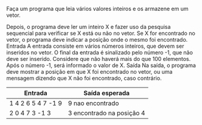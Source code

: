 Faça um programa que leia vários valores inteiros e os armazene em um vetor.

Depois, o programa deve ler um inteiro X e fazer uso da pesquisa sequencial para verificar se X está ou não no vetor. Se X for encontrado no vetor, o programa deve indicar a posição onde o mesmo foi encontrado.
Entrada
A entrada consiste em vários números inteiros, que devem ser inseridos no vetor. O final da entrada é sinalizado pelo número -1, que não deve ser inserido. Considere que não haverá mais do que 100 elementos. Após o número -1, será informado o valor de X.
Saída
Na saída, o programa deve mostrar a posição em que X foi encontrado no vetor, ou uma mensagem dizendo que X não foi encontrado, caso contrário.


| Entrada                | Saída esperada            |
|------------------------|---------------------------|
| 1 4 2 6 5 4 7 -1 9     | 9 nao encontrado          |
| 2 0 4 7 3 -1 3         | 3 encontrado na posição 4 |
